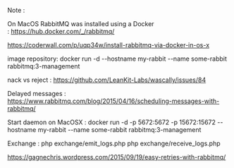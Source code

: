 Note :

On MacOS RabbitMQ was installed using a Docker : https://hub.docker.com/_/rabbitmq/

https://coderwall.com/p/uqp34w/install-rabbitmq-via-docker-in-os-x

image repository: docker run -d --hostname my-rabbit --name some-rabbit rabbitmq:3-management

nack vs reject : https://github.com/LeanKit-Labs/wascally/issues/84

Delayed messages : https://www.rabbitmq.com/blog/2015/04/16/scheduling-messages-with-rabbitmq/


Start daemon on MacOSX :
docker run -d -p 5672:5672 -p 15672:15672 --hostname my-rabbit --name some-rabbit rabbitmq:3-management


Exchange :
php exchange/emit_logs.php 
php exchange/receive_logs.php


https://gagnechris.wordpress.com/2015/09/19/easy-retries-with-rabbitmq/